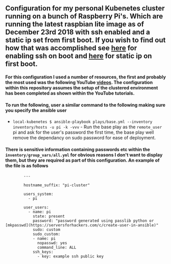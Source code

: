 ## Configuration for my personal Kubenetes cluster running on a bunch of Raspberry Pi's. Which are running the latest raspbian lite image as of December 23rd 2018 with ssh enabled and a static ip set from first boot. If you wish to find out how that was accomplished see [here](https://howchoo.com/g/ote0ywmzywj/how-to-enable-ssh-on-raspbian-without-a-screen) for enabling ssh on boot and [here](https://howtoraspberrypi.com/how-to-raspberry-pi-headless-setup/) for static ip on first boot.

#### For this configuration I used a number of resources, the first and probably the most used was the following YouTube [videos](https://www.youtube.com/watch?v=-MVkt2epGg4&list=PLThvbuXxyfhI6LudTDqajxkacclOdFrAr). The configuration within this repository assumes the setup of the clustered environment has been completed as shown within the YouTube tutorials.

#### To run the following, user a similar command to the following making sure you specify the ansible user

* `local-kubenetes $ ansible-playbook plays/base.yml --inventory inventory/hosts -u pi -k -vvv` - Run the base play as the `remote_user` pi and ask for the user's password the first time, the base play well remove the dependancy on sudo password for ease of deployment.

#### There is sensitive information containing passwords etc within the `inventory/group_vars/all.yml` for obvious reasons I don't want to display them, but they are required as part of this configuration. An example of the file is as follows

			---

			hostname_suffix: "pi-cluster"

			users_system:
			  - pi

			user_users:
			  - name: pi
			    state: present
			    password: "password generated using passlib python or [mkpasswd](https://serversforhackers.com/c/create-user-in-ansible)"
			    sudo: custom
			    sudo_custom:
			    - name: pi
			      nopasswd: yes
			      command_line: ALL
			    ssh_keys:
			      - key: example ssh public key